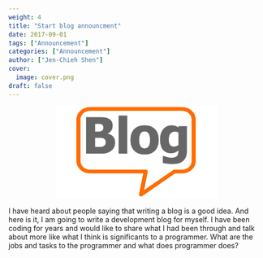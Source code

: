 ```yaml
---
weight: 4
title: "Start blog announcment"
date: 2017-09-01
tags: ["Announcement"]
categories: ["Announcement"]
author: ["Jen-Chieh Shen"]
cover:
  image: cover.png
draft: false
---
```


<p align="center">
  <img alt="blog-img" src="./blog_pic.png" width="319" height="181" />
</p>

I have heard about people saying that writing a blog is a good idea. And 
here is it, I am going to write a development blog for myself. I have been 
coding for years and would like to share what I had been through and talk 
about more like what I think is significants to a programmer. What are the 
jobs and tasks to the programmer and what does programmer does?
